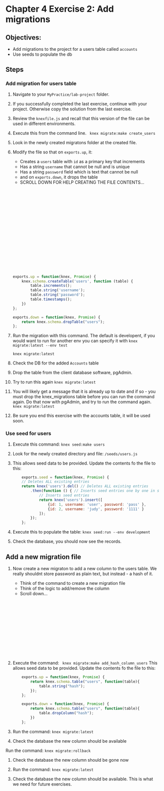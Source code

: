 # Chapter 4 Exercise 2: Add migrations

## Objectives:
* Add migrations to the project for a users table called `accounts`
* Use seeds to populate the db

## Steps 

### Add migration for users table

1. Navigate to your `MyPractice/lab-project` folder.

1. If you successfully completed the last exercise, continue with your project. Otherwise copy the solution from the last exercise.

1. Review the `knexfile.js` and recall that this version of the file can be used in different environments. 

1. Execute this from the command line. 
	``` knex migrate:make create_users```

1. Look in the newly created migratons folder at the created file.

1. Modify the file so that on `exports.up`, it:
	* Creates a `users` table with `id` as a primary key that increments
	* Has a string `username` that cannot be null and is unique
	* Has a string `password` field which is text that cannot be null
	* and on `exports.down`, it drops the table
	* SCROLL DOWN FOR HELP CREATING THE FILE CONTENTS...

    ``` javascript
    



















	exports.up = function(knex, Promise) {
		knex.schema.createTable('users', function (table) {
			table.increments();
			table.string('username');
			table.string('password');
			table.timestamps();
		})
	};

	exports.down = function(knex, Promise) {
		return knex.schema.dropTable("users");
	};

    ```

1. Run the migration with this command. The default is developent, if you would want to run for another env you can specify it with `knex migrate:latest --env test`

	```knex migrate:latest```

1. Check the DB for the added `Accounts` table

1. Drop the table from the client database software, pgAdmin.

1. Try to run this again
	```knex migrate:latest```

1. You will likely get a message that it is already up to date and if so - you must drop the knex_migrations table before you can run the command again.  Do that now with pgAdmin, and try to run the command again.
```knex migrate:latest```

1. Be sure you end this exercise with the accounts table, it will be used soon.


### Use seed for users

1. Execute this command: `knex seed:make users`

1. Look for the newly created directory and file: `/seeds/users.js`

1. This allows seed data to be provided. Update the contents fo the file to this:
	``` javascript
		exports.seed = function(knex, Promise) {
		// Deletes ALL existing entries
		return knex('users').del() // Deletes ALL existing entries
			.then(function () { // Inserts seed entries one by one in series
				// Inserts seed entries
				return knex('users').insert([
					{id: 1, username: 'user', password: 'pass' },
					{id: 2, username: 'judy', password: '1111' }
				]);
			});
		};
	```

1. Execute this to populate the table: 
	```knex seed:run --env development```

1. Check the database, you should now see the records.



## Add a new migration file

1. Now create a new migraton to add a new column to the users table. We really shouldnt store password as plain text, but instead - a hash of it.
	* Think of the command to create a new migration file
	* Think of the logic to add/remove the column
	* Scroll down...
	```














	```
1. Execute the command: 	``` knex migrate:make add_hash_column_users```
This allows seed data to be provided. Update the contents fo the file to this:
	``` javascript
		exports.up = function(knex, Promise) {
			return knex.schema.table("users", function(table){
				table.string("hash");
			});
		};

		exports.down = function(knex, Promise) {
			return knex.schema.table("users", function(table){
				table.dropColumn("hash");
			})
		};
	```

1. Run the command:
	```knex migrate:latest```

1. Check the database the new column should be available

 Run the command:
	```knex migrate:rollback```

1. Check the database the new column should be gone now

1. Run the command:
	```knex migrate:latest```

1. Check the database the new column should be available. This is what we need for future exercises.
